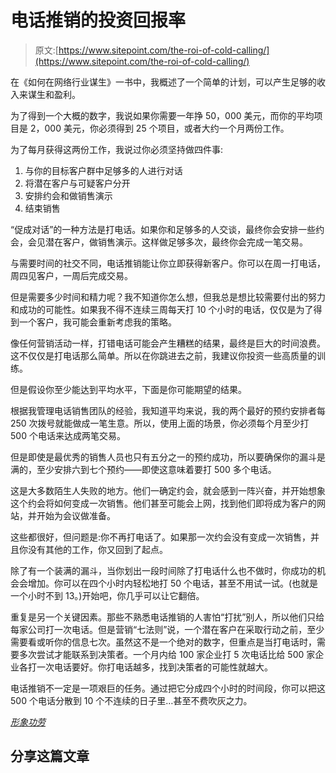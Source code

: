 # 电话推销的投资回报率

> 原文:[https://www.sitepoint.com/the-roi-of-cold-calling/](https://www.sitepoint.com/the-roi-of-cold-calling/)

在《如何在网络行业谋生》一书中，我概述了一个简单的计划，可以产生足够的收入来谋生和盈利。

为了得到一个大概的数字，我说如果你需要一年挣 50，000 美元，而你的平均项目是 2，000 美元，你必须得到 25 个项目，或者大约一个月两份工作。

为了每月获得这两份工作，我说过你必须坚持做四件事:

1.  与你的目标客户群中足够多的人进行对话
2.  将潜在客户与可疑客户分开
3.  安排约会和做销售演示
4.  结束销售

“促成对话”的一种方法是打电话。如果你和足够多的人交谈，最终你会安排一些约会，会见潜在客户，做销售演示。这样做足够多次，最终你会完成一笔交易。

与需要时间的社交不同，电话推销能让你立即获得新客户。你可以在周一打电话，周四见客户，一周后完成交易。

但是需要多少时间和精力呢？我不知道你怎么想，但我总是想比较需要付出的努力和成功的可能性。如果我不得不连续三周每天打 10 个小时的电话，仅仅是为了得到一个客户，我可能会重新考虑我的策略。

像任何营销活动一样，打错电话可能会产生糟糕的结果，最终是巨大的时间浪费。这不仅仅是打电话那么简单。所以在你跳进去之前，我建议你投资一些高质量的训练。

但是假设你至少能达到平均水平，下面是你可能期望的结果。

根据我管理电话销售团队的经验，我知道平均来说，我的两个最好的预约安排者每 250 次拨号就能做成一笔生意。所以，使用上面的场景，你必须每个月至少打 500 个电话来达成两笔交易。

但是即使是最优秀的销售人员也只有五分之一的预约成功，所以要确保你的漏斗是满的，至少安排六到七个预约——即使这意味着要打 500 多个电话。

这是大多数陌生人失败的地方。他们一确定约会，就会感到一阵兴奋，并开始想象这个约会将如何变成一次销售。他们甚至可能会上网，找到他们即将成为客户的网站，并开始为会议做准备。

这些都很好，但问题是:你不再打电话了。如果那一次约会没有变成一次销售，并且你没有其他的工作，你又回到了起点。

除了有一个装满的漏斗，当你划出一段时间除了打电话什么也不做时，你成功的机会会增加。你可以在四个小时内轻松地打 50 个电话，甚至不用试一试。(也就是一个小时不到 13。)开始吧，你几乎可以让它翻倍。

重复是另一个关键因素。那些不熟悉电话推销的人害怕“打扰”别人，所以他们只给每家公司打一次电话。但是营销“七法则”说，一个潜在客户在采取行动之前，至少需要看或听你的信息七次。虽然这不是一个绝对的数字，但重点是当打电话时，需要多次尝试才能联系到决策者。一个月内给 100 家企业打 5 次电话比给 500 家企业各打一次电话要好。你打电话越多，找到决策者的可能性就越大。

电话推销不一定是一项艰巨的任务。通过把它分成四个小时的时间段，你可以把这 500 个电话分散到 10 个不连续的日子里…甚至不费吹灰之力。

[*形象功劳*](http://www.sxc.hu/profile/Farvala)

## 分享这篇文章